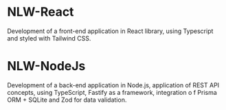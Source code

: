 # NLW-React
Development of a front-end application in React library, using Typescript and styled with Tailwind CSS.

# NLW-NodeJs
Development of a back-end application in Node.js, application of REST API concepts, using TypeScript, Fastify as a framework, integration o f Prisma ORM + SQLite and Zod for data validation.

